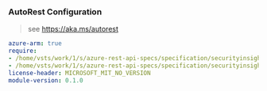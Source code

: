 ### AutoRest Configuration

> see https://aka.ms/autorest

``` yaml
azure-arm: true
require:
- /home/vsts/work/1/s/azure-rest-api-specs/specification/securityinsights/resource-manager/readme.md
- /home/vsts/work/1/s/azure-rest-api-specs/specification/securityinsights/resource-manager/readme.go.md
license-header: MICROSOFT_MIT_NO_VERSION
module-version: 0.1.0

```